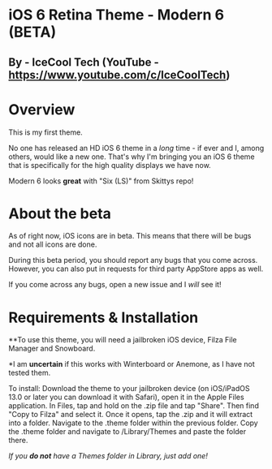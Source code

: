 # iOS 6 Retina Theme - Modern 6 (BETA)

## By - IceCool Tech (YouTube - https://www.youtube.com/c/IceCoolTech)


# Overview

This is my first theme.

No one has released an HD iOS 6 theme in a *long* time - if ever and I, among others, would like a new one. That's why I'm bringing you an iOS 6 theme that is specifically for the high quality displays we have now. 

Modern 6 looks **great** with "Six (LS)" from Skittys repo!

# About the beta

As of right now, iOS icons are in beta. This means that there will be bugs and not all icons are done. 

During this beta period, you should report any bugs that you come across. However, you can also put in requests for third party AppStore apps as well.

If you come across any bugs, open a new issue and I *will* see it!

# Requirements & Installation 

**To use this theme, you will need a jailbroken iOS device, Filza File Manager and Snowboard. 

*I am **uncertain** if this works with Winterboard or Anemone, as I have not tested them. 

To install: Download the theme to your jailbroken device (on iOS/iPadOS 13.0 or later you can download it with Safari), open it in the Apple Files application. In Files, tap and hold on the .zip file and tap "Share". Then find "Copy to Filza" and select it. Once it opens, tap the .zip and it will extract into a folder. Navigate to the .theme folder within the previous folder. Copy the .theme folder and navigate to /Library/Themes and paste the folder there. 

*If you **do not** have a Themes folder in Library, just add one!*

